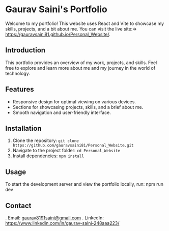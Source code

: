 # Gaurav Saini's Portfolio

Welcome to my portfolio! This website uses React and Vite to showcase my skills, projects, and a bit about me. 
You can visit the live site:=> https://gauravsaini81.github.io/Personal_Website/.



## Introduction
This portfolio provides an overview of my work, projects, and skills. Feel free to explore and learn more about me and my journey in the world of technology.



## Features
- Responsive design for optimal viewing on various devices.
- Sections for showcasing projects, skills, and a brief about me.
- Smooth navigation and user-friendly interface.

## Installation
1. Clone the repository: `git clone https://github.com/gauravsaini81/Personal_Website.git`
2. Navigate to the project folder: `cd Personal_Website`
3. Install dependencies: `npm install`

## Usage
To start the development server and view the portfolio locally,
run: npm run dev

## Contact
 . Email: gaurav8191saini@gmail.com
 . LinkedIn: https://www.linkedin.com/in/gaurav-saini-248aaa223/
 





